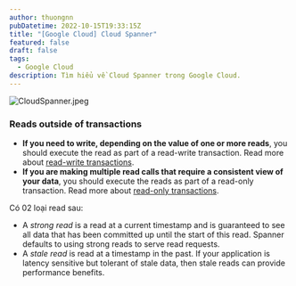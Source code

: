 ```yaml
---
author: thuongnn
pubDatetime: 2022-10-15T19:33:15Z
title: "[Google Cloud] Cloud Spanner"
featured: false
draft: false
tags:
  - Google Cloud
description: Tìm hiểu về Cloud Spanner trong Google Cloud.
---
```


![CloudSpanner.jpeg](https://github.com/user-attachments/assets/0f9d84e2-4528-4b1b-9e4f-ea9790cfa360)

### Reads outside of transactions

- **If you need to write, depending on the value of one or more reads**, you should execute the read as part of a read-write transaction. Read more about [read-write transactions](https://cloud.google.com/spanner/docs/transactions#read-write_transactions).
- **If you are making multiple read calls that require a consistent view of your data**, you should execute the reads as part of a read-only transaction. Read more about [read-only transactions](https://cloud.google.com/spanner/docs/transactions#read-only_transactions).

Có 02 loại read sau:

- A _strong read_ is a read at a current timestamp and is guaranteed to see all data that has been committed up until the start of this read. Spanner defaults to using strong reads to serve read requests.
- A _stale read_ is read at a timestamp in the past. If your application is latency sensitive but tolerant of stale data, then stale reads can provide performance benefits.
